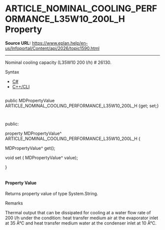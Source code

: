 # ARTICLE_NOMINAL_COOLING_PERFORMANCE_L35W10_200L_H Property

**Source URL:** https://www.eplan.help/en-us/Infoportal/Content/api/2026/topic1590.html

---

Nominal cooling capacity (L35W10 200 l/h) # 26130.

Syntax

- [C#](#i-syntax-CS)
- [C++/CLI](#i-syntax-CPP2005)

```
```
public MDPropertyValue ARTICLE_NOMINAL_COOLING_PERFORMANCE_L35W10_200L_H {get; set;}
```
```

```
```
public:

property MDPropertyValue^ ARTICLE_NOMINAL_COOLING_PERFORMANCE_L35W10_200L_H {

   MDPropertyValue^ get();

   void set (    MDPropertyValue^ value);

}
```
```

#### Property Value

Returns property value of type System.String.

Remarks

Thermal output that can be dissipated for cooling at a water flow rate of 200 l/h under the condition: heat transfer medium air at the evaporator inlet at 35 Â°C and heat transfer medium water at the condenser inlet at 10 Â°C.
